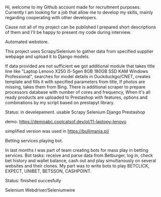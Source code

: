 Hi, welcome to my Github account made for recruitment purposes. 
Currently I am looking for a job that allow me to develop my skills, mainly regarding cooperating with other developers.

Cause not all of my project can be published I prepared short descriptions of them and I'll be happy to present
my code during interview.


Automated webstore.

This project uses Scrapy/Selenium to gather data from specified supplier webpage and upload it to Django models.

If data provided are not sufficient we got additional module that takes title line like 
"Laptop Lenovo X250 i5-5gen 8GB 180GB SSD KAM Windows Professional", searches for model details in Duckduckgo/CNET,
creates template and fills it with specified parameters from title, If photos are missing, takes them from Bing.
There is additional scraper to prepare processors database with number of cores and frequency,
When it's all ready products are uploaded to Prestashop with features, options and combinations by my script based on prestapyt library. 

Status: in develepement. usable
Scrapy
Selenium
Django
Prestashop

demo: https://demoabc.coolcatsof.dev/pl/11-laptopy-lenovo

simplified version was used in https://bullimania.pl/



Betting services playing bot.

In last months I was part of team creating bots for mass play in betting services. 
Bot tasks:
receive and parse data from Betburger, log in, check bet history and wallet balance, cash out 
and play simultanously on several websites and their clones. 
My part was to write bots to play BETCLICK, EXPECT, UNIBET, BETSSON, CASHPOINT.


Status: finished succesfully

Selenium Webdriver/Seleniumwire
